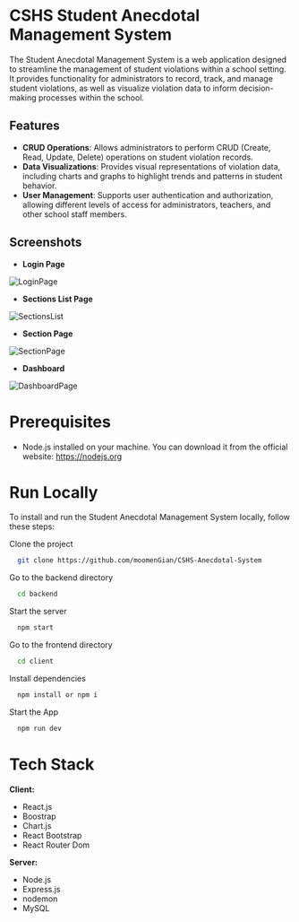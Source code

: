 
# CSHS Student Anecdotal Management System

The Student Anecdotal Management System is a web application designed to streamline the management of student violations within a school setting. It provides functionality for administrators to record, track, and manage student violations, as well as visualize violation data to inform decision-making processes within the school.


## Features

- **CRUD Operations**: Allows administrators to perform CRUD (Create, Read, Update, Delete)   operations on student violation records.
- **Data Visualizations**: Provides visual representations of violation data, including charts and graphs to highlight trends and patterns in student behavior.
- **User Management**: Supports user authentication and authorization, allowing different levels of access for administrators, teachers, and other school staff members.


## Screenshots

- **Login Page**

![LoginPage](screenshots/login.PNG)

- **Sections List Page**

![SectionsList](screenshots/sectionsList.PNG)

- **Section Page**

![SectionPage](screenshots/sectionPage.PNG)

- **Dashboard**

![DashboardPage](screenshots/dashboard.PNG)

# Prerequisites

- Node.js installed on your machine. You can download it from the official website: https://nodejs.org
    
# Run Locally

To install and run the Student Anecdotal Management System locally, follow these steps:

Clone the project

```bash
  git clone https://github.com/moomenGian/CSHS-Anecdotal-System
```

Go to the backend directory

```bash
  cd backend
```

Start the server

```bash
  npm start
```

Go to the frontend directory

```bash
  cd client
```

Install dependencies

```bash
  npm install or npm i
```

Start the App

```bash
  npm run dev
```


# Tech Stack

**Client:** 
- React.js
- Boostrap
- Chart.js
- React Bootstrap
- React Router Dom

**Server:** 
- Node.js
- Express.js
- nodemon
- MySQL
